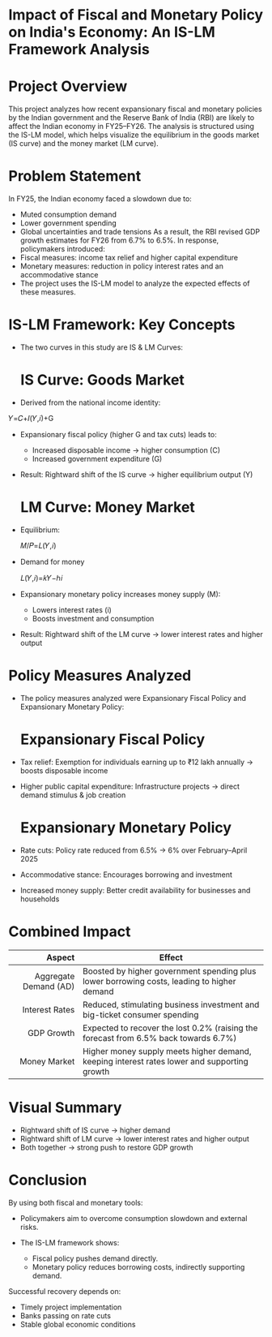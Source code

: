# Impact of Fiscal and Monetary Policy on India's Economy: An IS-LM Framework Analysis
# Project Overview
This project analyzes how recent expansionary fiscal and monetary policies by the Indian government and the Reserve Bank of India (RBI) are likely to affect the Indian economy in FY25–FY26. The analysis is structured using the IS-LM model, which helps visualize the equilibrium in the goods market (IS curve) and the money market (LM curve).

# Problem Statement
In FY25, the Indian economy faced a slowdown due to:
* Muted consumption demand
* Lower government spending
* Global uncertainties and trade tensions
As a result, the RBI revised GDP growth estimates for FY26 from 6.7% to 6.5%.
In response, policymakers introduced:
* Fiscal measures: income tax relief and higher capital expenditure
* Monetary measures: reduction in policy interest rates and an accommodative stance
* The project uses the IS-LM model to analyze the expected effects of these measures.

# IS-LM Framework: Key Concepts
* The two curves in this study are IS & LM Curves:
   # IS Curve: Goods Market
* Derived from the national income identity:

𝑌=𝐶+𝐼(𝑌,𝑖)+G

* Expansionary fiscal policy (higher G and tax cuts) leads to:
  * Increased disposable income → higher consumption (C)
  * Increased government expenditure (G)
* Result: Rightward shift of the IS curve → higher equilibrium output (Y)

     # LM Curve: Money Market
* Equilibrium:

  𝑀/𝑃=𝐿(𝑌,𝑖)

* Demand for money

   𝐿(𝑌,𝑖)=𝑘𝑌−ℎ𝑖

* Expansionary monetary policy increases money supply (M):
  * Lowers interest rates (i)
  * Boosts investment and consumption

* Result: Rightward shift of the LM curve → lower interest rates and higher output

# Policy Measures Analyzed
* The policy measures analyzed were Expansionary Fiscal Policy and Expansionary Monetary Policy:

   # Expansionary Fiscal Policy
* Tax relief: Exemption for individuals earning up to ₹12 lakh annually → boosts disposable income
* Higher public capital expenditure: Infrastructure projects → direct demand stimulus & job creation

   # Expansionary Monetary Policy
* Rate cuts: Policy rate reduced from 6.5% → 6% over February–April 2025
* Accommodative stance: Encourages borrowing and investment
* Increased money supply: Better credit availability for businesses and households


# Combined Impact
| **Aspect**            | **Effect**                                                                                   |
|----------------------:|----------------------------------------------------------------------------------------------|
| Aggregate Demand (AD) | Boosted by higher government spending plus lower borrowing costs, leading to higher demand   |
| Interest Rates        | Reduced, stimulating business investment and big-ticket consumer spending                    |
| GDP Growth            | Expected to recover the lost 0.2% (raising the forecast from 6.5% back towards 6.7%)         |
| Money Market          | Higher money supply meets higher demand, keeping interest rates lower and supporting growth  |


# Visual Summary
* Rightward shift of IS curve → higher demand
* Rightward shift of LM curve → lower interest rates and higher output
* Both together → strong push to restore GDP growth
  
# Conclusion
By using both fiscal and monetary tools:
* Policymakers aim to overcome consumption slowdown and external risks.

* The IS-LM framework shows:
    * Fiscal policy pushes demand directly.
    * Monetary policy reduces borrowing costs, indirectly supporting demand.

Successful recovery depends on:
* Timely project implementation
* Banks passing on rate cuts
* Stable global economic conditions

